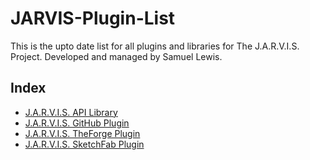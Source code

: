 # JARVIS-Plugin-List
This is the upto date list for all plugins and libraries for The J.A.R.V.I.S. Project. Developed and managed by Samuel Lewis.

## Index

- [J.A.R.V.I.S. API Library](https://github.com/Silewis37/JARVIS-API-Library)
- [J.A.R.V.I.S. GitHub Plugin](https://github.com/Silewis37/JARVIS-GitHub-Plugin)
- [J.A.R.V.I.S. TheForge Plugin](https://github.com/Silewis37/JARVIS-TheForge-Plugin)
- [J.A.R.V.I.S. SketchFab Plugin](https://github.com/Silewis37/JARVIS-SketchFab-Plugin)
